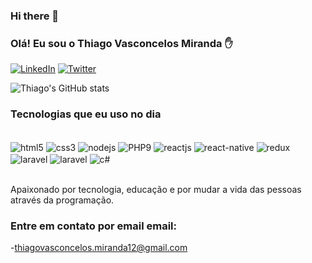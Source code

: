 ### Hi there 👋



### Olá! Eu sou o Thiago Vasconcelos Miranda ✋
[![LinkedIn](https://img.shields.io/badge/LinkedIn-0077B5?style=for-the-badge&logo=linkedin&logoColor=white)](https://www.linkedin.com/in/thiago-vasconcelos-miranda/)
[![Twitter](https://img.shields.io/badge/Twitter-1DA1F2?style=for-the-badge&logo=twitter&logoColor=white)](https://twitter.com/home)

![Thiago's GitHub stats](https://github-readme-stats.vercel.app/api?username=thiagovasconcelosmiranda&show_icons=true&theme=merko)

### Tecnologias que eu uso no dia

<div style="display: inline_block"><br/>
   <img aLign="center" alt="html5" src="https://img.shields.io/badge/HTML5-E34F26?style=for-the-badge&logo=html5&logoColor=white">
   <img aLign="center" alt="css3" src="https://img.shields.io/badge/CSS3-1572B6?style=for-the-badge&logo=css3&logoColor=white">
   <img aLign="center" alt="nodejs" src="https://img.shields.io/badge/Node.js-43853D?style=for-the-badge&logo=node.js&logoColor=white">
   <img aLign="center" alt="PHP9" src="https://img.shields.io/badge/PHP-777BB4?style=for-the-badge&logo=php&logoColor=white">
   <img aLign="center" alt="reactjs" src="https://img.shields.io/badge/React-20232A?style=for-the-badge&logo=react&logoColor=61DAFB">
    <img aLign="center" alt="react-native" src="https://img.shields.io/badge/React_Native-20232A?style=for-the-badge&logo=react&logoColor=61DAFB">
    <img aLign="center" alt="redux" src="https://img.shields.io/badge/Redux-593D88?style=for-the-badge&logo=redux&logoColor=white">
     <img aLign="center" alt="laravel" src="https://img.shields.io/badge/Laravel-FF2D20?style=for-the-badge&logo=laravel&logoColor=white">
     <img aLign="center" alt="laravel" src="https://img.shields.io/badge/MySQL-00000F?style=for-the-badge&logo=mysql&logoColor=white">
     <img aLign="center" alt="c#" src="https://img.shields.io/badge/C%23-239120?style=for-the-badge&logo=c-sharp&logoColor=white">
</div><br/>

Apaixonado por tecnologia, educação e por mudar a vida das pessoas através da programação.

### Entre em contato por email email: 
-[thiagovasconcelos.miranda12@gmail.com](https://www.google.com/)




